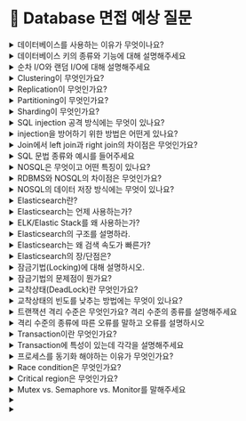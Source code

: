 # 💾 Database 면접 예상 질문


<details>
<summary>데이터베이스를 사용하는 이유가 무엇이나요?</summary>

데이터베이스를 사용하기 전에는 파일 시스템을 이용하여 데이터 관리를 했습니다. 

파일 시스템은 응용 프로그램마다 하나의 독립된 데이터 파일을 사용합니다. 그렇기 때문에 한 시스템 내에 데이터가 중복 저장되는 문제가 발생합니다. 또한 응용 프로그램과 데이터 파일의 상호 의존 관계를 갖기 때문에 데이터 파일의 구조가 변경되면 응용 프로그램의 구조 또한 변경해야합니다.

한 시스템에 데이터가 중복 저장되는 파일 시스템은 여러 문제를 야기하는데요. 먼저 하나의 사실만을 나타내도록 일관성을 유지하기 어렵습니다. 그리고 중복 데이터들에 같은 수준의 보안을 유지하기 힘듭니다. 또한 하나의 데이터 파일을 여러 응용 프로그램이 사용하는 상황에서 한 응용 프로그램이 해당 데이터 파일을 사용하고 있다면, 다른 프로그램은 접근하지 못합니다.

위와 같은 파일 시스템의 문제로 여러 응용 프로그램이 특정 데이터를 공유하고, 최소한의 중복으로 저장된 데이터의 집합인 “데이터베이스”가 등장했습니다.

</details>



<details>
<summary>데이터베이스 키의 종류와 기능에 대해 설명해주세요</summary>

데이터베이스에서 키란 검색이나 정렬시에 튜플을 구분할 수 있는 어트리뷰트입니다.

키의 종류에는 슈퍼키, 후보키, 기본키, 대체키, 복합키, 외래키가 있습니다.

1. 슈퍼키는 유일성을 만족하는 어트리뷰트입니다. 유일성을 가진 어트리뷰트는 모든 레코드에서 중복된 값이 없는 어트리뷰트입니다.
2. 후보키는 유일성과 최소성을 만족하는 어트리뷰트입니다. 최소한의 어트리뷰트들로 레코드를 유일하게 구별할 수 있는 속성을 최소성이라고 합니다.
3. 기본키는 유일성과 최소성을 가지며 NULL 값을 가지지 못하는 어트리뷰트입니다. 후보키 가운데 선택된 어트리뷰트라고 할 수 있습니다.
4. 대체키는 후보키 중에서 기본키로 선택된 것들을 제외한 모든 키를 말합니다.
5. 복합키는 한 개 이상의 속성을 포함하는 키를 말합니다.
6. 외래키는 한 테이블에서 다른 테이블의 레코드(튜플)을 참조하기 위해 사용되는 키입니다.

[정리]

- 슈퍼키 = 유일성 만족하는 키
    - 후보키 = 슈퍼키 + 최소성 만족하는 키
        - 기본키 = 후보키 중 선택된 키 = 유일성 + 최소성 + not null = 특정 레코드 구분가능
            - 대체키 = 후보키 - 기본키 = 나머지 키들
- 복합키 = 1 이상의 속성으로 이뤄진 키 = {속성1, .. }
- 외래키 = 다른 테이블의 레코드를 참조하는 키

</details>



<details>
<summary>순차 I/O와 랜덤 I/O에 대해 설명해주세요</summary>

순차 io 란 물리적으로 인접한 데이터를 차례대로 읽는 방식입니다. 따라서 랜덤 io에 비해 큰 처리량을 갖습니다. 순차 io 방식으로 원하는 데이터를 찾기 위해선 full scan을 해야합니다.

랜덤 io란 디스크의 여러 부분에 흩어져 있는 데이터를 읽는 방식입니다. 인접하지 않는 데이터를 읽기 때문에 디스크 헤드가 무작위로 움직입니다. 이는 결국 성능 저하를 야기합니다.

서버 기반의 환경에서는 모든 io를 순차 io로 수행하는것이 불가능합니다. 따라서 하나의 디스크에 여러 데이터를 저장하는 것 보다 여러 디스크에 적은 데이터를 매핑하여 랜덤 엑세스가 최소화 되도록 하는 대응 방식이 있습니다.

</details>

<details>
<summary>Clustering이 무엇인가요?</summary>

데이터베이스 서버에 문제가 발생할 경우에 대비하기 위해 데이터베이스 서버를 여러대로 나누는 기법입니다.

1. active - active 방식으로 여러 대로 나누는 서버를 동작 상태로 두는 방식이 있습니다.
    
    이 방식은 무중단 서비스를 제공할 수 있습니다. 또한 서버 2대가 운영되기 때문에 리소스를 많이 사용하지만 성능적인 측면에 이득이 있습니다. 
    
    하지만 여러 서버가 하나의 저장소에 접근하기 때문에 병목현상이 발생한다는 문제가 있습니다.
    
2. active -standby 방식이 있습니다.
    
    하나의 서버만 운용하고 나머지는 standby로 두는 방식입니다.
    
    따라서 active-active 방식에서 나타나는 병목 현상이 없지만, standby에서 active로 전환하는데 시간이 오래 걸린다는 단점이 있습니다.
    

</details>


<details>
<summary>Replication이 무엇인가요?</summary>

저장된 데이터 손실문제를 해결하기 위해 여러 데이터베이스에 원본 데이터를 복제하는 기법입니다.

원본 데이터를 저장하는 데이터베이스를 primary db라 칭하고 복제 데이터를 백업할 용도의 데이터를 secondary db라고 합니다.

사용자가 crud 요청을 primary db로 보내면 변경된 데이터를 secondary db에 동기화하면서 데이터 일관성을 유지합니다.

또한 secondary db는 백업용도 외에 조회 용도로도 사용할 수 있기 때문에 부하를 분산시킬 수 있습니다.

replication 을 사용하는 이유는

1. 데이터 유실을 막기 위해 사용합니다
2. 또한 primary db가 문제가 생길 경우, secondary db가 그 역할을 대신할 수 있기 때문에 장애 대응을 할 수 있습니다.
3. 여러대의 데이터베이스를 사용하기 때문에 물리적인 거리 차이로 인한 응답 지연 시간을 줄일 수 있습니다.

replication은 primary db에서 secondary db로 데이터를 동기화하는 작업이 필요합니다. 이 때 걸리는 시간을 replication lag이라고 칭합니다.

replica가 많으면 replication lag 시간이 길어지기 때문에, 시간차로 primary db와 secondary db에 동일 데이터를 조회할 경우 결과가 상이할 수 있기 때문에 데이터 일관성을 100% 지키지 못합니다.

</details>


<details>
<summary>Partitioning이 무엇인가요?</summary>

하나의 큰 테이블을 파티션이라는 작은 단위로 나누는 기법입니다.

데이터의 규모가 커지면서 하나의 데이터베이스에 용량이 큰 테이블이 존재하면 성능 이슈가 발생합니다. 이에 대응하기 위해 큰 테이블을 작은 테이블로 작게 쪼개는 파티셔닝 기법이 등장했습니다.

파티셔닝을 하면, full scan 시 탐색 범위를 줄여 성능을 향상시킬 수있습니다.

또한 테이블을 물리적으로 쪼개기 때문에 전체 데이터의 훼손 가능성을 줄여줍니다.

다만 join연산에 대한 비용이 증가한다는 단점이 있습니다.

파티셔닝에는 vertical partitioning, horizontal partitioning 이 있습니다.

1. 수직 파티셔닝이란 용량이 큰 데이터나 민감한 데이터를 담는 attritbute를 독립적인 테이블로 나누는 작업입니다.
2. 수평 파티셔닝이란 스키마가 동일한 테이블을 나누어 저장하는 것을 말합니다. 즉, 스키마가 동일한 테이블이 두개 생기는 것입니다. 이는 sharding과 동일한 개념으로 여길 수 있습니다.

</details>


<details>
<summary>Sharding이 무엇인가요?</summary>

테이블을 행 단위로 나누어서 여러 샤드에 저장하는 방식입니다. 샤드란 샤딩을 통해 나누어진 블록 구간을 말합니다.

이후에 샤드 키를 통해 샤드를 선택하여 데이터를 저장합니다.

샤드를 선택하는 방식은 hash sharding, dynamic sharding, entity group이 있습니다.

해시 샤딩은 해시 함수를 이용하여 데이터를 저장할 샤드를 고르는 방식입니다. 구현이 쉽지만 샤드를 확장할 경우 바람직하지 않는 방법입니다. (해시 함수가 변하여 기존 방식과 다른 저장 방식을 갖게 됩니다)

해시 샤딩의 확장성 문제를 해결하기 위해 다이나믹 샤딩 방식이 등장했습니다. locator service라는 테이블 정보 기반으로 샤드 키를 결정하기 때문에 샤드 확장에 문제가 없습니다. 

다만 locator service가 유실되면 샤드를 고르는데 문제가 발생합니다.

이 두 샤딩 방식은 key-value 쌍의 데이터를 저장하는 NoSQL 데이터베이스에 적합합니다.

데이터간에 관계를 맺는 관계형 데이터베이스에 적합한 샤딩 방식에는 엔티티 그룹이 있습니다. 하나의 샤드 속에 연관된 데이터만 모아두기 때문에 쿼리가 효율적이지만 다른 샤드 내의 엔티티와 연관된 데이터를 조회할 경우 비효율적입니다.

</details>

<details>
<summary>SQL injection 공격 방식에는 무엇이 있나요?</summary>
sql injection 공격 방식에는 두 가지가 존재합니다. 첫 번째는 인증 우회 두 번째는 데이터 노출이 있습니다.

인증 우회는 쿼리를 요청할 때 특정 조건문을 항상 true로 반환하게 쿼리문을 조작하여 보내서 비정상적인 동작을 하도록 조작하는 공격방식입니다.

데이터 노출은 시스템에서 발생하는 에러 메시지를 이용해 공격하는 방법이다. 보통 에러는 개발자가 버그를 수정하는 면에서 도움을 받을 수 있는 존재인데, 해커들은 이를 역이용해 악의적인 구문을 삽입하여 에러를 유발시킨다.

</details>


<details>
<summary>injection을 방어하기 위한 방법은 어떤게 있나요?</summary>

첫 번째로 input값을 받을 시에 특수문자 검사를 진행하는 것 입니다. 로그인 시에 검증 로직을 추가하여 특수문자가 포함되어 있을 시에 요청을 거부하는 방식입니다. 두 번째는 sql 서버 오류시 오류메시지를 감추는 방식입니다. view를 활용해서 사용자가 오류 발생시 메시지를 확인 할 수 없게하여 데이터 노출을 방지합니다. 마지막으로 prepare statement를 이용하는 방법이 있습니다. prepare statement는 서버 측에서 필터링 과정을 거쳐 특수문자를 escaping하는 방식입니다. 이를 통해서 인증 공격을 방지할 수 있습니다.

</details>


<details>
<summary>Join에서 left join과 right join의 차이점은 무엇인가요?</summary>
left join은 a, b 집합이 있을 때, 조인을 진행한후에 교집합을 포함하여 오른쪽테이블에서 null값을 포함하여 결과를 반환하지만, right join은  기준테이블의 오른쪽으로 join하여 데이터를 조회하기때문에 join의 결과 값중에서 왼쪽 데이터가 널인 결과 값도 함께 반환합니다.

</details>



<details>
<summary>SQL 문법 종류와 예시를 들어주세요</summary>
DDL은 (data definition Language) 데이터 정의 언어입니다. 각 릴레이션을 정의하기 위해 존재합니다. alter, drop create table로 릴레이션을 삭제, 생성 및 릴레이션 전환을 합니다. DML은 데이터 조작 언어로 insert, select update가 있고 데이터를 관리하며 각 테이블을 조회 삽입, 갱신합니다. 마지막으로 DCL은 데이터 제어 언어로 사용자별로 데이터의 권한을 다루기 위한 언어로 revoke grant가 있습니다.
</details>


<details>
<summary>NOSQL은 무엇이고 어떤 특징이 있나요?</summary>

NoSQL은 Not Only SQL의 약자로 관계형 데이터베이스와는 다르게 데이터, 테이블간의 관계를 정의하지 않습니다. 
정해진 스키마가 없기때문에 보다 자유롭게 데이터를 저장할 수 있습니다. 
그리고 여러대의 서버에 데이터를 분산하여 저장할 수 있어 대용량 데이터 처리가 가능하고 분산시 데이터를 상호복제하여 특정 서버에 장애가 생겼을 때에도 데이터 유실이나 무중단 서비스를 운영할 수 있습니다.
</details>

<details>
<summary>RDBMS와 NOSQL의 차이점은 무엇인가요?</summary>
NoSQL이 RDB와 다른 점은 스키마가 없다는 것입니다. 즉 데이터 관계와 정해진 규격(table-column의 정의)이 없습니다.
또한 NoSQL은 분산처리(수평적 확장)의 기능을 쉽게 제공합니다.
하지만 NoSQL은 관계 정의가 없어 Join이 불가능합니다. 또한 트랜잭션을 지원하지 않습니다.

--RDBMS vs NoSQL (장단점)--
RDBMS는 관계형 데이터베이스로 테이블간의 관계를 형성합니다. 
그리고 정해진 스키마에 따라 테이블에 저장하여 데이터 무결성을 보장합니다. 
하지만 스키마에 맞지않는 데이터는 추가할 수 없고 추가하려면 테이블을 변경하거나 새로운 테이블을 만들어야합니다. 
관계를 맺고있기 때문에 join문이 많은 복잡한 쿼리문이 만들어질 수 있습니다.
대체로 scale out 방식보다는 scale up 만이 가능합니다.

NOSQL은 스키마가 없어 유연하게 데이터를 조정하고 추가할수 있습니다. 
테이블 간의 관계를 정의하지 않아 join이 필요없고 쿼리 로직의 복잡도가 낮은 장점이 있습니다.
또한 RDBMS보다 복잡도가 떨어져 대용량의 데이터를 저장, 관리 할 수 있고, scale out이 가능합니다.
하지만 데이터의 일관성이 항상 보장되지 않고, 중복으로 저장된 데이터가 있을 수 있습니다. 따라서 UPDATE시 중복으로 저장된 데이터를 똑같이 업데이트 해주는데 시간이 소요됩니다.
그리고 유연성으로 인해 데이터 구조 결정을 미루게 될 수도 있습니다.

</details>

<details>
<summary>NOSQL의 데이터 저장 방식에는 무엇이 있나요?</summary>
비관계형 모델을 이용한 데이터 저장 방식에는 key-value 방식, document 방식, column model 방식, graph 방식이 있습니다. 

- Key-Value 방식
가장 기본적인 형태의 NoSQL로 키를 고유한 식별자로 키-값 쌍으로 데이터를 저장합니다. 
Redis, Riak에서 사용합니다.

- Document 방식
key-value 모델을 확장한 구조로 하나의 키에 하나의 구조화된 문서를 저장하고 조회합니다.
저장된 문서를 컬렉션으로 관리하며 문서 저장과 동시에 문서 ID에 대한 인덕스를 생성합니다. 문서 ID에 대한 인덱스를 사용하여 O(1) 시간 안에 문서를 조회할 수 있습니다.
XML, JSON, YAML 같은 데이터 타입(document)을 이용해서 레코드를 저장합니다.
대부분의 문서 모델은 b트리 인덱스를 사용하여 2차 인덱스를 생성합니다. b트리는 크기가 커질 수록 새로운 데이터를 입력하거나 삭제할 때 성능이 떨어지므로 읽기와 쓰기 비율이 7:3 정도일때 좋은 성능을 보입니다.
mongoDB, couchDB에서 사용합니다.

- Column Model 방식
하나의 키에 여러 개의 칼럼 이름과 칼럼 값의 쌍으로 이루어진 데이터를 저장하고 조회합니다. 
저장의 기본 단위는 칼럼으로 칼럼은 '칼럼 이름', '칼럼 값', 타임스탬프'로 구성됩니다. 보통의 NoSQL은 order by 같은 정렬 기능을 제공하지 않지만,
이 모델은 내부적으로 Row Key또는 Column Key로 자동정렬이 가능합니다. 
구글의 Big Table이 대표적인 예입니다. 

- Graph 방식
그래프 데이터베이스는 노드를 사용하여 데이터 엔터티를 저장하고 엣지로는 엔터티 간의 관계를 저장합니다.
데이터뿐만 아니라 데이터 간 관계도 데이터 취급합니다.
데이터들의 관계를 중요시해서 저장된 데이터들이 엣지로 직접 연결될 수 있어 데이터 질의 시 특정 노드와 관련된 데이터를 한번의 OP로 획득가능합니다.
고도로 연결된 데이터 세트를 사용하는 애플리케이션을 쉽게 구축하고 실행하는데 유리합니다.
Neo4j, Giraph, IBM DB2에서 사용합니다. 
</details>


<details>
<summary>Elasticsearch란?</summary>

Elasticsearch는 Apache Lucene(아파치 루씬) 기반의 Java 오픈 소스 분산 검색 엔진입니다. 
Elasticsearch를 통해 방대한 양의 데이터를 신속하게(거의 실시간) 저장, 검색, 분석을 수행할 수 있습니다.

</details>

<details>
<summary>Elasticsearch는 언제 사용하는가?</summary>

Elasticsearch는 검색을 위해 단독으로 사용되기도 하며, ELK(Elasticsearch / Logstash / Kibana) 스택/ Elastic 스택 으로 사용되기도 합니다.

</details>

<details>
<summary>ELK/Elastic Stack를 왜 사용하는가?</summary>

주로 ELK/Elastic Stack는 로드밸런싱되어 있는 WAS의 흩어져 있는 로그를 한 곳으로 모으고, 원하는 데이터를 빠르게 검색한 뒤 시각화하여 모니터링하기 위해 사용합니다.

</details>

<details>
<summary>Elasticsearch의 구조를 설명하라.
</summary>
Elasticsearch는 클러스터로 구성되며, 클러스터 안에 노드, 노드 안에 인덱스, 인덱스 안에 샤드, 샤드 안에 세그먼트로 구성되어있습니다.

</details>

<details>
<summary>Elasticsearch는 왜 검색 속도가 빠른가?</summary>


Inverted-index 자료 구조로 인해 빠릅니다. 
단어 기반으로 데이터를 저장하는 ElasticSearch는 특정 단어가 어디에 저장되어있는지 이미 알고 있어 모든 도큐먼트를 검색할 필요가 없습니다.

</details>

<details>
<summary>Elasticsearch의 장/단점은?</summary>
ElasticSearch의 
장점은
* Scale out (분산/확장성)
    * 엘라스틱서치에서는 인덱스를 여러 샤드로 나누어 저장하기 때문에 콘텐츠 볼륨의 수평 분할/확장이 가능하고, 작업을 여러 샤드에서 수행하기 때문에(병렬화) 성능/처리량을 늘릴 수 있습니다. 
    * 노드(Elasticsearch 서버)를 수평적으로 늘릴 수 있게 설계되어 있기 때문에 더 많은 용량이 필요한 경우 노드를 클러스터에 추가할 수 있습니다. 
* 고가용성
    * Replica를 통해 데이터의 안전성을 보장합니다.
* Schema Free
    * Json 문서를 통해 데이터 검색을 수행하므로 스키마 개념이 없습니다. 따라서 정형화 되지 않은 문서도 색인하고 검색할 수 있습니다.
* Restful
    * 데이터 CRUD 작업은 HTTP Restful API를 통해 수행한다.
    * SELECT = GET
    * INSERT = PUT
    * UPDATE = POST
    * DELETE = DELETE
    * Restful API를 사용한다는 것은 다양한 플랫폼에서 응용이 가능하다는 장점이 있습니다.
* Inverted Index
   * 역색인 인덱스를 사용하여 빠른 검색이 가능합니다.

단점
* 실시간 처리가 불가능하다.
    * elasticsearch는 인메모리 버퍼를 사용하므로 쓰기와 동시에 읽기 작업을 할 경우, 세그먼트가 생성되기 전까지는 해당 데이터를 검색할 수 없습니다.
* 트랜잭션을 지원하지 않는다.
    * 분산 시스템 구성의 특징 때문에 시스템적으로 비용 소모가 큰 트랜잭션 및 롤백을 지원하지 않습니다.
* 진정한 의미의 업데이트를 지원하지 않는다.
    * 세그먼트는 불면의 성질을 가지고 있기 때문에 
    * 세그먼트에서 데이터가 삭제될 경우 Soft-Delete를 한다. (삭제 flag = true)
    * 세그먼트에서 데이터가 수정될 경우 Soft-Delete를 하고, 수정된 데이터를 새로운 세그먼트로 생성한다.
    * 따라서 필요없어진 데이터를 정리하고 새로운 세그먼트로 병합 한 후 세그먼트를 삭제하며 디스크에서 완전히 삭제되는 '세그먼트 병합 과정'이 필요합니다.
* Document간의 join을 수행할 수 없다.
    * 두 번의 쿼리로 해결은 가능

</details>

<details>
<summary>잠금기법(Locking)에 대해 설명하시오.</summary>
잠금기법은 대표적인 동시성 제어 기법입니다. 
잠금은 하나의 트랜잭션이 실행하는 동안 특정 데이터 항목에 대해서 다른 트랜잭션이 동시에 접근하지 못하도록 Mutual Excusive 기능을 제공하는 기법입니다. 하나의 트랜잭션이 데이터 항목에 대하여 잠금을 설정하면, 잠금을 설정한 트랜잭션이 해제할 때까지 데이터를 독점적으로 사용할 수 있습니다.
잠금 연산은 데이터에 대한 연산의 성격에 따라 공유잠금(Shared lock)과 배타잠금(Exclusive lock)으로 나눌 수 있습니다. 두 잠금 모두 해제할 경우에는 unlock 연산을 이용합니다.
먼저 공유잠금을 설정한 트랜잭션은 데이터 항목에 대해 읽기 연산(read)만 가능합니다. 또 다른 트랜잭션도 읽기 연산만을 실행할 수 있습니다. 그리고  하나의 데이터 항목에 대해 여러 개의 공유잠금이 가능합니다.
그에 반해 배타잠금을 설정한 트랜잭션은 데이터 항목에 대해서 읽기 연산과 쓰기 연산(write) 모두 가능하고 동시에 여러 개의 배타잠금은 불가능합니다. 그리고 하나의 데이터 항목에 대해서는 하나의 배타잠금만 가능합니다.
</details>

<details>
<summary>잠금기법의 문제점이 뭔가요?</summary>
말씀드린 잠금으로는 직렬 가능한 스케줄이 항상 보장되지 않습니다. 그래서 2단계 잠금 규약(2-Phase Locking protocol)으로 이 부분을 해결할 수 있지만 해당 방법으로도 교착상태(Deadlock)는 발생할 수 있습니다.

</details>

<details>
<summary>교착상태(DeadLock)란 무엇인가요?</summary>
데이터베이스에서 교착 상태란 여러 개의 트랜잭션들이 실행을 하지 못하고 서로 무한정 기다리는 상태를 의미합니다. 
데드락이 발생하기 위한 조건은 크게 4가지로 말할 수 있습니다.

상호 배제:
한 번에 프로세스 하나만 해당 자원을 사용할 수 있다. 사용 중인 자원을 다른 프로세스가 사용하려면 요청한 자원이 해제될 때까지 기다려야 한다.

점유 대기:
자원을 최소한 하나 보유하고, 다른 프로세스에 할당된 자원을 점유하기 위해 대기하는 프로세스가 존재해야 한다.

비선점:
이미 할당된 자원을 강제로 빼앗을 수 없다.

순환 대기:
대기 프로세스의 집합이 순환 형태로 자원을 대기하고 있어야 한다.

예를 들어 트랜잭션 A는 1번 데이터에 대한 UPDATE를 하고 트랜잭션 B는 2번 데이터에 대한 UPDATE 작업을 하고 있다고 가정하겠습니다. 그럼 1번 데이터는 트랜잭션 A가, 2번 데이터는 트랜잭션 B가 LOCK을 하고 있는 상태입니다. 두 트랜잭션 모두 끝나지 않은 상태에서 A가 2번 데이터에 UPDATE를 시도하고 트랜잭션 B가 1번 데이터를 UPDATE 하려고 하면 두 개의  트랜잭션 모두 실행시키지 못하고 교착상태에 빠지게 됩니다.

</details>

<details>
<summary>교착상태의 빈도를 낮추는 방법에는 무엇이 있나요?</summary> 
교착 상태를 해결하는 방법은 먼저 각 트랜잭션이 실행되기 전에 필요한 데이터를 모두 Locking 해주는 것입니다. 하지만 이 방법에서는 데이터가 많이 필요하면 사실상 모든 데이터를 전부 Locking 해줘야 하므로 트랜잭션의 병행성을 보장하지 못합니다. 뿐만 아니라 몇몇 트랜잭션은 계속해서 처리를 못하게 되는 starvation 문제가 발생할 수 있습니다. 그래서 이러한 단점들 때문에 실제로 자원을 할당할 때 시간 스탬프를 사용하여 교착상태가 일어나지 않도록 회피하는 방법이 많이 사용됩니다.

</details>

<details>
<summary>트랜잭션 격리 수준은 무엇인가요? 격리 수준의 종류를 설명해주세요</summary>
격리수준은 데이터의 동시성과 일관성이 tradeoff 관계를 가지기 때문에 각각의 레벨마다의 특징적으로 구분하여 필요에 맞게 사용할 수 있도록 합니다.

레벨은 0부터 3까지 있고, read uncommitted, read committed, repeatable read, serializable 이렇게 4가지 레벨이 있습니다.

read uncommitted 레벨은 commit되지 않은 읽기를 허용하는 방식으로 데이터의 read lock이 걸리지 않습니다. 따라서 데이터베이스의 일관성을 유지할 수 없습니다. dirty read가 발생합니다.

read committed는 select 문장이 수행되는 동안 해당 데이터에 shared lock(read lock)이 걸리는 계츠응로 트랜잭션이 수행되는 동안 다른 트랜잭션이 접근할 수 없어 대기합니다. 커밋된 정보만을 읽지만 non-repeatable read가 발생합니다.

repeatable read는 트랜잭션이 완료될 때까지 select 문장이 사용되는 모든 데이터에 shared lock이 걸리는 계층으로 데이터의 일관성이 보장됩니다. Non repeatble read 부정합이 발생하지 않지만 phantom read가 발생합니다.
</details>


<details>
<summary>격리 수준의 종류에 따른 오류를 말하고 오류를 설명하시오</summary>
dirty read, unrepeatble read, phantom read 

dirty read는 commit되지 않은 트랜잭션의 결과를 읽어오는 것이다. - uncommitted read

unrepeatable read는 트랜잭션이 커밋된 읽기를 하여 데이터가 수정되기 전과 수정 된 후에 쿼리 결과가 달라지는 것을 의미한다. - commited read

phantom read는 한 트랜잭션 안에서 일정 범위의 레코드를 두 번 이상 읽었을 때, 첫 번째 쿼리에서 없던 레코드가 두 번째 쿼리에서 나타나는 현상으로 트랜잭션 도중 새로운 레코드 삽입을 허용하기 때문에 일어난다. non-repeatable read 부장합이 발생하지 않습니다.

마지막으로 serializable은 트랜잭션이 완료 될 때까지 select 문장이 상용되는 모든 데이터에 shared lock이 걸리는 계층으로 완벽한 읽기 일관성 모드를 제공하지만, 동시성은 제공되지 안씁니다. 트랜잭션 영역에 해당되는 데이터에 대한 수정과 입력 모두 불가능합니다.
</details>


<details>
<summary>Transaction이란 무엇인가요?</summary>
트랜잭션이란 데이터베이스의 상태를 변화시키는 하나의 논리적인 작업의 단위라고 할 수 있고 트랜잭션에는 여러개의 연산이 수행될 수 있다.

→ 사용하는 이유 ⇒ 데이터의 부정합이 일어났을 경우 롤백을 통하여 데이터의 부정합을 방지하기 위해서이다.

</details>


<details>
<summary>Transaction에 특성이 있는데 각각을 설명해주세요</summary>
Atomicity - 트랜잭션이 데이터베이스에 모두 반영되거나 전혀 반영되지 않아야 한다.

Consistency - 트랜잭션의 작업 처리 결과는 항상 일관성 있다

Isolation- 둘 이상의 트랜잭션이 동시에 병행 실행되고 있을 떄, 어떤 트랜잭션도 다른 트랜잭션 연산에 끼어들 수 없다.

Durability - 트랜잭션이 성공적으로 완료되었다면 결과는 영구적으로 반영되어야한다.
</details>




<details>
<summary>프로세스를 동기화 해야하는 이유가 무엇인가요?</summary>
    
공유 데이터에 두 개 이상의 프로세스가 동시에 접근하면 data inconsistency가 발생하기 때문입니다.

- 동기화를 하기 위해서 어떤 이슈를 해결해야하나요??

첫 번째로 어떻게 한 프로세스가 다른 프로세스에게 정보를 넘길 것인지 정해야하고, 두 번쨰로 어떻게 두개 이상의 프로세스가 하나의 데이터에 동시에 접근하지 않도록 할 것인지와 의존 관계가 존재할 때 어떻게 적절한 순서를 부여할 것인지 정해야합니다.
</details>


<details>
<summary>Race condition은 무엇인가요?</summary>


하나의 공유 데이터에 여러 process가 접근하려 하는 상황이 race condition이라고 한다. 마지막 결과는 정확히 어떤 프로세스가 언제 수행되는지에 따라서 결정됩니다.

- race condition은 언제 발생하나요?

첫 번째는 커널 작업을 수행 중에 인터럽트가 발생할 때와 프로세스가 system call을 하여 커널모드로 진입하여 수행하는 도중 context switch가 발생할 때, 마지막으로 멀티 프로세서에서 공유 메모리 내의 커널 데이터에 접근할 때 입니다.
</details>



<details>
<summary>Critical region은 무엇인가요?</summary>
- Criticla region 문제를 해결하기 위한 세 가지 조건을 말해주세요
    
    mutual exclusion, progress, bound waiting입니다. mutual exclusion은 하나의 프로세스가 임계구역에 있을 때 다른 프로세스는 들어갈 수 없는 것이고, progress는 임계구역에 들어간 프로세스가 없다면 어느 프로세스가 들어갈 것인지 적절히 선택해줘야하는 것입니다. 마지막으로 bound waiting 는 그 어떤 프로세스도 임계구역에 들어가기 위해 영원히 기다려서는 안된다는 것입니다.
    

- 이 문제를 해결하기 위한 대표적인 방법에는 무엇이 있나요?
    
    semaphore, mutex, monitor가 있습니다.
    
- Semaphore, mutex, monitor이 무엇인가요?
    
    mutex는 임계 구역을 보호하고 경쟁상태를 방지하기 위한 방법으로 mutex lock을 사용합니다. 프로세스는 임계구역에 들어가기 전에 반드시 락을 획득해야하고, 임계구역을 빠져나올 때 락을 반환해야합니다. mutual exclusion을 제공하지만 bounded waiting 조건을 위배합니다. 왜냐하면 특정 프로세스가 임계구역내에 있을 때 while문을 통해서 반복문에서 빠져나오지 못하기 때문입니다. 프로세스의 시간이 짧을 때 mutex는 유용합니다.
    
    semaphore는 자원의 개수를 뜻합니다. 동시에 자원에 접근할 수 있는 허용가능한 counter의 개수 입니다. 세마포어는 여러 프로세스들에 의해 공유되는 변수로 정의하고 이 변수는 오직 P, V라는 atomic한 연산에 의해서만 접근 가능합니다.
    
    monitor는 mutex와 condition variable을 가지고 있는 동기화 메커니즘으로 상호배제를 함으로써 임계구역에 하나의 프로세스만 들어갈 수 있습니다. monitor는 실제 프로그램에서 세마포어를 구현한 것입니다. 상호 배제를 위한 데이터 및 프로그램 모듈, 운영체제 내부의 프로그램을 모니터라고 한다.
</details>



<details>
<summary>Mutex vs. Semaphore vs. Monitor를 말해주세요</summary>
- Mutex vs. Semaphore

세마포어는 뮤텍스가 될 수 있지만 무텍스는 세마포어가 될 수 없다. 또 세마포어는 소유할 수 없지만 뮤텍스는 소율할 수 있고 소유한 사람이 반드시 원상태로 돌려놓아야한다. 뮤텍스의 경우 뮤텍스를 소유하고 있는 스레드가 이 뮤텍스를 해제할 수 있다. 하지만 세마포어는 소유하지 않고 있는 다른 스레드가 세마포어를 해제할 수 있다. 뮤텍스는 동기화대상이 1개 세마포어는 동기화 대상이 여러 개일 때 사용한다.

- Semaphore vs. monitor

자바에서는 모니터를 모든 객체에게 기본적으로 제공하지만 c에서는 사용할 수 없다. 세마포어는 카운터라는 변수값으로 프로그래머가 상호배제나 정렬의 목적으로 사용 시 매번 값을 따로 지정해줘야하는 번거로움이 있다. 반면에 모니터는 이러한 일들이 캡슐화되어 있어서 개발자는 카운터 값을 0 또는 1로 주어야하는 고민을 할 필요가 없다.

- monitor vs. mutex

뮤텍스는 다른 프로세스나 스레드 간에 동기화를 위해 사용된다. 모니터는 하나의 프로세스 내에서 다른 스레드 간에 동기화할 때 사용한다. 반면에 모니터는 하나의 프로세스 내에서 다른 스레드 간에 동기화할 때 사용한다. 뮤텍스는 운영체제 커널에 의해서 제공되기 때문에 system call로 인하여 속도가 느리고 그에 반해 모니터는 프레임 워크나 라이브러리 그 자체에서 제공되기 때문에 속도가 빠르다.
</details>




<details>
<summary></summary>

</details>



<details>
<summary></summary>

</details>
